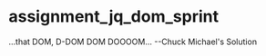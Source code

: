 assignment_jq_dom_sprint
========================

...that DOM, D-DOM DOM DOOOOM...
--Chuck Michael's Solution

